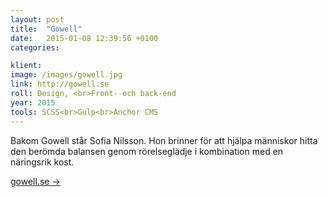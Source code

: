 ```yaml
---
layout: post
title:  "Gowell"
date:   2015-01-08 12:39:56 +0100
categories: 

klient:
image: /images/gowell.jpg
link: http://gowell.se
roll: Design, <br>Front- och back-end
year: 2015
tools: SCSS<br>Gulp<br>Anchor CMS
---
```


Bakom Gowell står Sofia Nilsson. Hon brinner för att hjälpa människor hitta den berömda balansen genom rörelseglädje i kombination med en näringsrik kost.

[gowell.se →](http://gowell.se)
